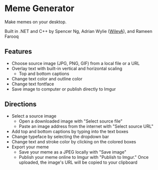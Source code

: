 # Meme Generator
Make memes on your desktop. 

Built in .NET and C++ by Spencer Ng, Adrian Wylie ([WileyA](http://github.com/wyliea)), and Rameen Farooq

## Features

* Choose source image (JPG, PNG, GIF) from a local file or a URL
* Overlay text with built-in vertical and horizontal scaling
  * Top and bottom captions
* Change text color and outline color
* Change text fontface
* Save image to computer or publish directly to Imgur

## Directions

* Select a source image
  * Open a downloaded image with "Select source file"
  * Paste an image address from the internet with "Select source URL"
* Add top and bottom captions by typing into the text boxes
* Change typeface by selecting the dropdown bar
* Change text and stroke color by clicking on the colored boxes
* Export your meme
  * Save your meme as a JPEG locally with "Save image"
  * Publish your meme online to Imgur with "Publish to Imgur." Once uploaded, the image's URL will be copied to your clipboard

